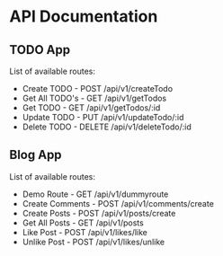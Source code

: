 # API Documentation
## TODO App
List of available routes:

* Create TODO - POST /api/v1/createTodo
* Get All TODO's - GET /api/v1/getTodos
* Get TODO  - GET /api/v1/getTodos/:id
* Update TODO - PUT /api/v1/updateTodo/:id
* Delete TODO - DELETE /api/v1/deleteTodo/:id

## Blog App
List of available routes:

* Demo Route - GET /api/v1/dummyroute
* Create Comments - POST /api/v1/comments/create
* Create Posts  - POST /api/v1/posts/create
* Get All Posts - GET /api/v1/posts
* Like Post - POST /api/v1/likes/like
* Unlike Post - POST /api/v1/likes/unlike

